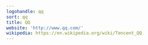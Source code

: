 ```yaml
---
logohandle: qq
sort: qq
title: QQ
website: 'http://www.qq.com/'
wikipedia: https://en.wikipedia.org/wiki/Tencent_QQ
---
```


